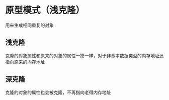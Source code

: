 # 原型模式（浅克隆）

用来生成相同重复的对象

## 浅克隆

克隆的对象属性和原来的对象的属性一摸一样，对于非基本数据类型的内存地址还指向原来的内存地址

## 深克隆

克隆的对象的属性也会被克隆，不再指向老得内存地址

